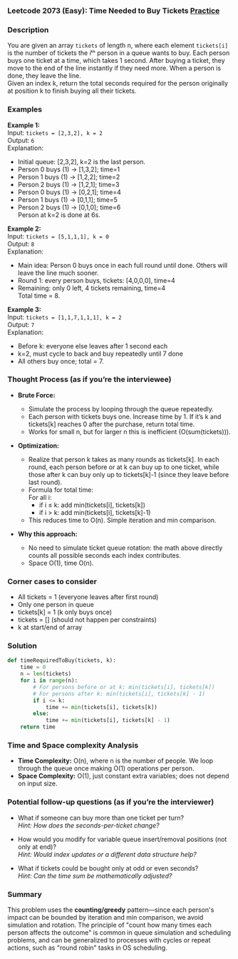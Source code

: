 ### Leetcode 2073 (Easy): Time Needed to Buy Tickets [Practice](https://leetcode.com/problems/time-needed-to-buy-tickets)

### Description  
You are given an array `tickets` of length n, where each element `tickets[i]` is the number of tickets the iᵗʰ person in a queue wants to buy. Each person buys one ticket at a time, which takes 1 second. After buying a ticket, they move to the end of the line instantly if they need more. When a person is done, they leave the line.  
Given an index k, return the total seconds required for the person originally at position k to finish buying all their tickets.

### Examples  

**Example 1:**  
Input: `tickets = [2,3,2], k = 2`  
Output: `6`  
Explanation:  
- Initial queue: [2,3,2], k=2 is the last person.
- Person 0 buys (1) → [1,3,2]; time=1  
- Person 1 buys (1) → [1,2,2]; time=2  
- Person 2 buys (1) → [1,2,1]; time=3  
- Person 0 buys (1) → [0,2,1]; time=4  
- Person 1 buys (1) → [0,1,1]; time=5  
- Person 2 buys (1) → [0,1,0]; time=6  
Person at k=2 is done at 6s.

**Example 2:**  
Input: `tickets = [5,1,1,1], k = 0`  
Output: `8`  
Explanation:  
- Main idea: Person 0 buys once in each full round until done. Others will leave the line much sooner.
- Round 1: every person buys, tickets: [4,0,0,0], time=4  
- Remaining: only 0 left, 4 tickets remaining, time=4  
Total time = 8.

**Example 3:**  
Input: `tickets = [1,1,7,1,1,1], k = 2`  
Output: `7`  
Explanation:  
- Before k: everyone else leaves after 1 second each  
- k=2, must cycle to back and buy repeatedly until 7 done  
- All others buy once; total = 7.

### Thought Process (as if you’re the interviewee)  
- **Brute Force:**  
  - Simulate the process by looping through the queue repeatedly.
  - Each person with tickets buys one. Increase time by 1. If it’s k and tickets[k] reaches 0 after the purchase, return total time.
  - Works for small n, but for larger n this is inefficient (O(sum(tickets))).

- **Optimization:**  
  - Realize that person k takes as many rounds as tickets[k]. In each round, each person before or at k can buy up to one ticket, while those after k can buy only up to tickets[k]-1 (since they leave before last round).
  - Formula for total time:  
    For all i:
      - if i ≤ k: add min(tickets[i], tickets[k])
      - if i > k: add min(tickets[i], tickets[k]-1)
  - This reduces time to O(n). Simple iteration and min comparison.

- **Why this approach:**  
  - No need to simulate ticket queue rotation: the math above directly counts all possible seconds each index contributes.  
  - Space O(1), time O(n).

### Corner cases to consider  
- All tickets = 1 (everyone leaves after first round)  
- Only one person in queue  
- tickets[k] = 1 (k only buys once)
- tickets = [] (should not happen per constraints)
- k at start/end of array

### Solution

```python
def timeRequiredToBuy(tickets, k):
    time = 0
    n = len(tickets)
    for i in range(n):
        # For persons before or at k: min(tickets[i], tickets[k])
        # For persons after k: min(tickets[i], tickets[k] - 1)
        if i <= k:
            time += min(tickets[i], tickets[k])
        else:
            time += min(tickets[i], tickets[k] - 1)
    return time
```

### Time and Space complexity Analysis  

- **Time Complexity:** O(n), where n is the number of people. We loop through the queue once making O(1) operations per person.
- **Space Complexity:** O(1), just constant extra variables; does not depend on input size.

### Potential follow-up questions (as if you’re the interviewer)  

- What if someone can buy more than one ticket per turn?  
  *Hint: How does the seconds-per-ticket change?*

- How would you modify for variable queue insert/removal positions (not only at end)?  
  *Hint: Would index updates or a different data structure help?*

- What if tickets could be bought only at odd or even seconds?  
  *Hint: Can the time sum be mathematically adjusted?*

### Summary
This problem uses the **counting/greedy** pattern—since each person's impact can be bounded by iteration and min comparison, we avoid simulation and rotation. The principle of "count how many times each person affects the outcome" is common in queue simulation and scheduling problems, and can be generalized to processes with cycles or repeat actions, such as "round robin" tasks in OS scheduling.